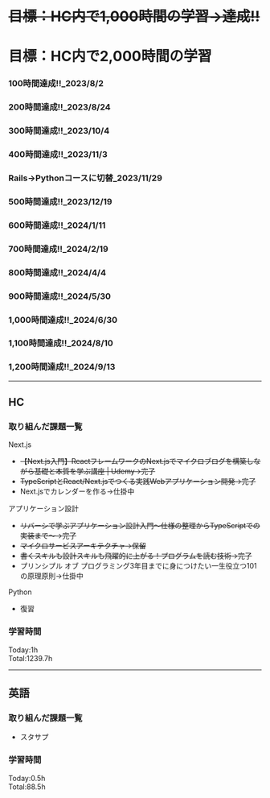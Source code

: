 # ~~目標：HC内で1,000時間の学習→達成!!~~
# 目標：HC内で2,000時間の学習
### 100時間達成!!_2023/8/2
### 200時間達成!!_2023/8/24
### 300時間達成!!_2023/10/4
### 400時間達成!!_2023/11/3
### Rails→Pythonコースに切替_2023/11/29
### 500時間達成!!_2023/12/19
### 600時間達成!!_2024/1/11
### 700時間達成!!_2024/2/19
### 800時間達成!!_2024/4/4
### 900時間達成!!_2024/5/30
### 1,000時間達成!!_2024/6/30
### 1,100時間達成!!_2024/8/10
### 1,200時間達成!!_2024/9/13

------------------------------------------
## HC
### 取り組んだ課題一覧
Next.js
- ~~【Next.js入門】ReactフレームワークのNext.jsでマイクロブログを構築しながら基礎と本質を学ぶ講座 | Udemy→完了~~
- ~~TypeScriptとReact/Next.jsでつくる実践Webアプリケーション開発→完了~~
- Next.jsでカレンダーを作る→仕掛中

アプリケーション設計
- ~~リバーシで学ぶアプリケーション設計入門〜仕様の整理からTypeScriptでの実装まで〜→完了~~
- ~~マイクロサービスアーキテクチャ→保留~~
- ~~書くスキルも設計スキルも飛躍的に上がる！プログラムを読む技術→完了~~
- プリンシプル オブ プログラミング3年目までに身につけたい一生役立つ101の原理原則→仕掛中

Python
- 復習

### 学習時間
Today:1h<br>
Total:1239.7h

------------------------------------------
## 英語
### 取り組んだ課題一覧
- スタサプ

### 学習時間
Today:0.5h<br>
Total:88.5h